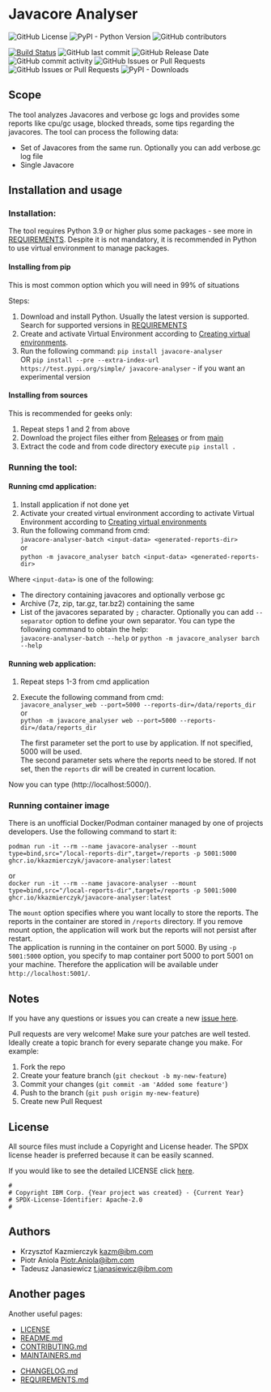 <!-- This should be the location of the title of the repository, normally the short name -->
# Javacore Analyser

![GitHub License](https://img.shields.io/github/license/IBM/javacore-analyser)
![PyPI - Python Version](https://img.shields.io/pypi/pyversions/javacore-analyser)
![GitHub contributors](https://img.shields.io/github/contributors/IBM/javacore-analyser)  
<!-- Build Status, is a great thing to have at the top of your repository, it shows that you take your CI/CD as first class citizens -->
[![Build Status](https://app.travis-ci.com/IBM/javacore-analyser.svg?token=w3i4X11XppEi2tJQsxDb&branch=main)](https://app.travis-ci.com/IBM/javacore-analyser)
![GitHub last commit](https://img.shields.io/github/last-commit/IBM/javacore-analyser)
![GitHub Release Date](https://img.shields.io/github/release-date/IBM/javacore-analyser)
![GitHub commit activity](https://img.shields.io/github/commit-activity/t/IBM/javacore-analyser)
![GitHub Issues or Pull Requests](https://img.shields.io/github/issues-pr/IBM/javacore-analyser)
![GitHub Issues or Pull Requests](https://img.shields.io/github/issues-pr-closed/IBM/javacore-analyser)
![PyPI - Downloads](https://img.shields.io/pypi/dm/javacore-analyser)


<!-- Not always needed, but a scope helps the user understand in a short sentance like below, why this repo exists -->
## Scope

The tool analyzes Javacores and verbose gc logs and provides some reports like cpu/gc usage, blocked threads, some tips regarding the javacores. The tool can process the following data:
* Set of Javacores from the same run. Optionally you can add verbose.gc log file
* Single Javacore

  
<!-- A more detailed Usage or detailed explaination of the repository here -->
## Installation and usage

### Installation:
The tool requires Python 3.9 or higher plus some packages - see more in [REQUIREMENTS](REQUIREMENTS.md). 
Despite it is not mandatory, it is recommended in Python to use virtual environment to manage packages.

#### Installing from pip
This is most common option which you will need in 99% of situations  

Steps:
1. Download and install Python. Usually the latest version is supported. Search for supported versions in 
[REQUIREMENTS](REQUIREMENTS.md)
2. Create and activate Virtual Environment according to [Creating virtual environments](https://docs.python.org/3/tutorial/venv.html#creating-virtual-environments).
3. Run the following command:
   `pip install javacore-analyser`  
    OR
   `pip install --pre --extra-index-url https://test.pypi.org/simple/ javacore-analyser` - if you want an experimental version

#### Installing from sources
This is recommended for geeks only:
1. Repeat steps 1 and 2 from above
2. Download the project files either from [Releases](https://github.com/IBM/javacore-analyser/releases) or from [main](https://github.com/IBM/javacore-analyser/archive/refs/heads/main.zip)
3. Extract the code and from code directory execute
   `pip install .`

### Running the tool:

#### Running cmd application: 
1. Install application if not done yet
2. Activate your created virtual environment according to activate Virtual Environment according to [Creating virtual environments](https://docs.python.org/3/tutorial/venv.html#creating-virtual-environments)
3. Run the following command from cmd:  
`javacore-analyser-batch <input-data> <generated-reports-dir>`  
or  
`python -m javacore_analyser batch <input-data> <generated-reports-dir>`  

Where `<input-data>` is one of the following:
* The directory containing javacores and optionally verbose gc
* Archive (7z, zip, tar.gz, tar.bz2) containing the same
* List of the javacores separated by `;` character. Optionally you can add `--separator` option to define your own separator.
You can type the following command to obtain the help:  
`javacore-analyser-batch --help` or `python -m javacore_analyser barch --help`

#### Running web application:
1. Repeat steps 1-3 from cmd application
2. Execute the following command from cmd:  
  `javacore_analyser_web --port=5000 --reports-dir=/data/reports_dir`  
     or  
  `python -m javacore_analyser web --port=5000 --reports-dir=/data/reports_dir`  

   The first parameter set the port to use by application. If not specified, 5000 will be used.  
   The second parameter sets where the reports need to be stored. If not set, then the `reports` dir will be created in current location.  

Now you can type (http://localhost:5000/).  

### Running container image
There is an unofficial Docker/Podman container managed by one of projects developers. Use the following command 
to start it:

`podman run -it --rm --name javacore-analyser --mount type=bind,src="/local-reports-dir",target=/reports -p 5001:5000 ghcr.io/kkazmierczyk/javacore-analyser:latest`

or  
`docker run -it --rm --name javacore-analyser --mount type=bind,src="/local-reports-dir",target=/reports -p 5001:5000 ghcr.io/kkazmierczyk/javacore-analyser:latest`  

The `mount` option specifies where you want locally to store the reports. The reports in the container are stored in 
`/reports` directory. If you remove mount option, the application will work but the reports will not persist after 
restart.  
The application is running in the container on port 5000. By using `-p 5001:5000` option, you specify to map container 
port 5000 to port 5001 on your machine. Therefore the application will be available under `http://localhost:5001/`.
 
<!-- The following are OPTIONAL, but strongly suggested to have in your repository. -->
<!--
* [dco.yml](.github/dco.yml) - This enables DCO bot for you, please take a look https://github.com/probot/dco for more details.
* [travis.yml](.travis.yml) - This is a example `.travis.yml`, please take a look https://docs.travis-ci.com/user/tutorial/ for more details.
-->

<!-- A notes section is useful for anything that isn't covered in the Usage or Scope. Like what we have below. -->
## Notes

<!--
**NOTE: This repository has been configured with the [DCO bot](https://github.com/probot/dco).
When you set up a new repository that uses the Apache license, you should
use the DCO to manage contributions. The DCO bot will help enforce that.
Please contact one of the IBM GH Org stewards.**
-->


<!-- Questions can be useful but optional, this gives you a place to say, "This is how to contact this project maintainers or create PRs -->
If you have any questions or issues you can create a new [issue here][issues].

Pull requests are very welcome! Make sure your patches are well tested.
Ideally create a topic branch for every separate change you make. For
example:

1. Fork the repo
2. Create your feature branch (`git checkout -b my-new-feature`)
3. Commit your changes (`git commit -am 'Added some feature'`)
4. Push to the branch (`git push origin my-new-feature`)
5. Create new Pull Request

## License

All source files must include a Copyright and License header. The SPDX license header is 
preferred because it can be easily scanned.

If you would like to see the detailed LICENSE click [here](LICENSE).

```text
#
# Copyright IBM Corp. {Year project was created} - {Current Year}
# SPDX-License-Identifier: Apache-2.0
#
```
## Authors

* Krzysztof Kazmierczyk <kazm@ibm.com>
* Piotr Aniola <Piotr.Aniola@ibm.com>
* Tadeusz Janasiewicz <t.janasiewicz@ibm.com>

[issues]: https://github.com/IBM/javacore-analyser/issues/new

## Another pages

Another useful pages:
* [LICENSE](LICENSE)
* [README.md](README.md)
* [CONTRIBUTING.md](CONTRIBUTING.md)
* [MAINTAINERS.md](MAINTAINERS.md)
<!-- A Changelog allows you to track major changes and things that happen, https://github.com/github-changelog-generator/github-changelog-generator can help automate the process -->
* [CHANGELOG.md](CHANGELOG.md)
* [REQUIREMENTS.md](REQUIREMENTS.md)
